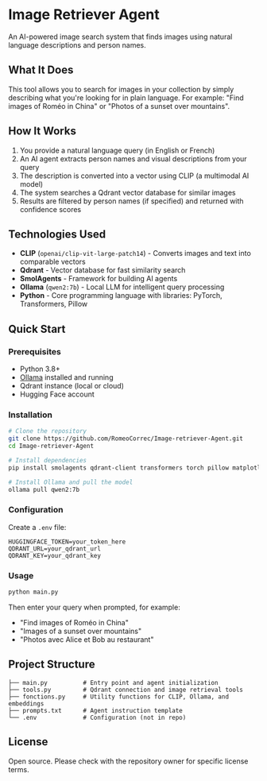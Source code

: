 # Image Retriever Agent

An AI-powered image search system that finds images using natural language descriptions and person names.

## What It Does

This tool allows you to search for images in your collection by simply describing what you're looking for in plain language. For example: "Find images of Roméo in China" or "Photos of a sunset over mountains".

## How It Works

1. You provide a natural language query (in English or French)
2. An AI agent extracts person names and visual descriptions from your query
3. The description is converted into a vector using CLIP (a multimodal AI model)
4. The system searches a Qdrant vector database for similar images
5. Results are filtered by person names (if specified) and returned with confidence scores

## Technologies Used

- **CLIP** (`openai/clip-vit-large-patch14`) - Converts images and text into comparable vectors
- **Qdrant** - Vector database for fast similarity search
- **SmolAgents** - Framework for building AI agents
- **Ollama** (`qwen2:7b`) - Local LLM for intelligent query processing
- **Python** - Core programming language with libraries: PyTorch, Transformers, Pillow

## Quick Start

### Prerequisites
- Python 3.8+
- [Ollama](https://ollama.ai) installed and running
- Qdrant instance (local or cloud)
- Hugging Face account

### Installation

```bash
# Clone the repository
git clone https://github.com/RomeoCorrec/Image-retriever-Agent.git
cd Image-retriever-Agent

# Install dependencies
pip install smolagents qdrant-client transformers torch pillow matplotlib python-dotenv huggingface-hub

# Install Ollama and pull the model
ollama pull qwen2:7b
```

### Configuration

Create a `.env` file:

```env
HUGGINGFACE_TOKEN=your_token_here
QDRANT_URL=your_qdrant_url
QDRANT_KEY=your_qdrant_key
```

### Usage

```bash
python main.py
```

Then enter your query when prompted, for example:
- "Find images of Roméo in China"
- "Images of a sunset over mountains"
- "Photos avec Alice et Bob au restaurant"

## Project Structure

```
├── main.py          # Entry point and agent initialization
├── tools.py         # Qdrant connection and image retrieval tools
├── fonctions.py     # Utility functions for CLIP, Ollama, and embeddings
├── prompts.txt      # Agent instruction template
└── .env             # Configuration (not in repo)
```

## License

Open source. Please check with the repository owner for specific license terms.
